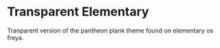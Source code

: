 # Transparent Elementary
Tranparent version of the pantheon plank theme found on elementary os freya.
